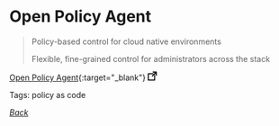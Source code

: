 # Open Policy Agent

> Policy-based control for cloud native environments
>
> Flexible, fine-grained control for administrators across the stack

[Open Policy Agent](https://www.openpolicyagent.org/){:target="_blank"} ![external redirect](../../img/ext-redir.png)

Tags: policy as code

[_Back_](../)

